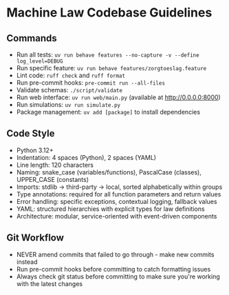 # Machine Law Codebase Guidelines

## Commands
- Run all tests: `uv run behave features --no-capture -v --define log_level=DEBUG`
- Run specific feature: `uv run behave features/zorgtoeslag.feature`
- Lint code: `ruff check` and `ruff format`
- Run pre-commit hooks: `pre-commit run --all-files`
- Validate schemas: `./script/validate`
- Run web interface: `uv run web/main.py` (available at http://0.0.0.0:8000)
- Run simulations: `uv run simulate.py`
- Package management: `uv add [package]` to install dependencies

## Code Style
- Python 3.12+
- Indentation: 4 spaces (Python), 2 spaces (YAML)
- Line length: 120 characters
- Naming: snake_case (variables/functions), PascalCase (classes), UPPER_CASE (constants)
- Imports: stdlib → third-party → local, sorted alphabetically within groups
- Type annotations: required for all function parameters and return values
- Error handling: specific exceptions, contextual logging, fallback values
- YAML: structured hierarchies with explicit types for law definitions
- Architecture: modular, service-oriented with event-driven components

## Git Workflow
- NEVER amend commits that failed to go through - make new commits instead
- Run pre-commit hooks before committing to catch formatting issues
- Always check git status before committing to make sure you're working with the latest changes
